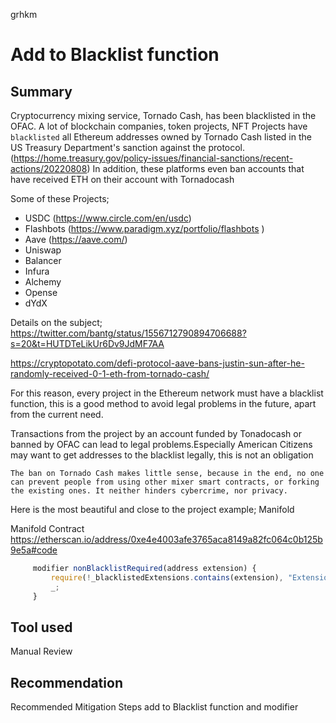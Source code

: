 grhkm
# Add to Blacklist function

## Summary

Cryptocurrency mixing service, Tornado Cash, has been blacklisted in the OFAC.
A lot of blockchain companies, token projects, NFT Projects have ```blacklisted``` all Ethereum addresses owned by Tornado Cash listed in the US Treasury Department's sanction against the protocol.
(https://home.treasury.gov/policy-issues/financial-sanctions/recent-actions/20220808)
In addition, these platforms even ban accounts that have received ETH on their account with Tornadocash

Some of these Projects;
* USDC (https://www.circle.com/en/usdc)
* Flashbots (https://www.paradigm.xyz/portfolio/flashbots )
* Aave (https://aave.com/)
* Uniswap
* Balancer
* Infura
* Alchemy 
* Opense
* dYdX 

Details on the subject;
https://twitter.com/bantg/status/1556712790894706688?s=20&t=HUTDTeLikUr6Dv9JdMF7AA

https://cryptopotato.com/defi-protocol-aave-bans-justin-sun-after-he-randomly-received-0-1-eth-from-tornado-cash/

For this reason, every project in the Ethereum network must have a blacklist function, this is a good method to avoid legal problems in the future, apart from the current need.

Transactions from the project by an account funded by Tonadocash or banned by OFAC can lead to legal problems.Especially American Citizens may want to get addresses to the blacklist legally, this is not an obligation

```The ban on Tornado Cash makes little sense, because in the end, no one can prevent people from using other mixer smart contracts, or forking the existing ones. It neither hinders cybercrime, nor privacy.```

Here is the most beautiful and close to the project example; Manifold

Manifold Contract
https://etherscan.io/address/0xe4e4003afe3765aca8149a82fc064c0b125b9e5a#code

```js
     modifier nonBlacklistRequired(address extension) {
         require(!_blacklistedExtensions.contains(extension), "Extension blacklisted");
         _;
     }
```


## Tool used
Manual Review

## Recommendation
Recommended Mitigation Steps add to Blacklist function and modifier
